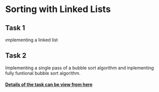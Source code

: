 # Sorting with Linked Lists

## Task 1
ımplementing a linked list

## Task 2
Implementing a single pass of a bubble sort algorithm and inplementing fully funtional bubble sort algorithm.

#### [Details of the task can be view from here](https://github.com/Econ01/METU-Homeworks/blob/main/Sorting%20with%20Linked%20Lists/Ceng310_Hw4_2023.pdf)
